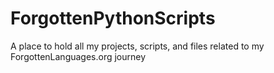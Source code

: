 # ForgottenPythonScripts
A place to hold all my projects, scripts, and files related to my ForgottenLanguages.org journey
